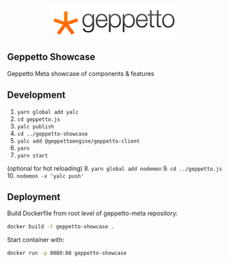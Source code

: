 <p align="center">
  <img src="https://github.com/tarelli/bucket/blob/master/geppetto%20logo.png?raw=true" alt="Geppetto logo"/>
</p>

## Geppetto Showcase

Geppetto Meta showcase of components & features

## Development

1. `yarn global add yalc`
2. `cd geppetto.js`
3. `yalc publish`
4. `cd ../geppetto-showcase`   
5. `yalc add @geppettoengine/geppetto-client`   
6. `yarn`
7. `yarn start`

(optional for hot reloading)
8. `yarn global add nodemon`
9. `cd ../geppetto.js`
10. `nodemon -x 'yalc push'`



## Deployment

Build Dockerfile from root level of geppetto-meta repository:

```bash
docker build -t geppetto-showcase .
```

Start container with:

````bash
docker run -p 8080:80 geppetto-showcase 
````
